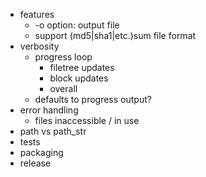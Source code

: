  - features
    - -o option: output file
    - support (md5|sha1|etc.)sum file format
  - verbosity
    - progress loop
      - filetree updates
      - block updates
      - overall
    - defaults to progress output?
  - error handling
    - files inaccessible / in use
  - path vs path_str
  - tests
  - packaging
  - release